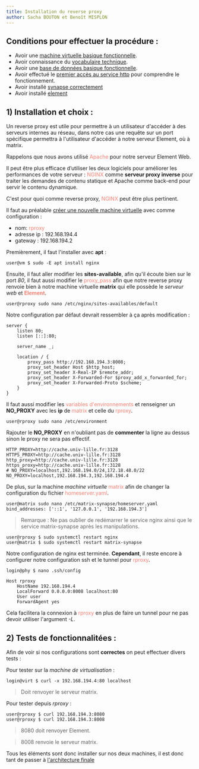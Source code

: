 ```yaml
---
title: Installation du reverse proxy
author: Sacha BOUTON et Benoît MISPLON
---
```


## Conditions pour effectuer la procédure : 
-   Avoir une [machine virtuelle basique fonctionnelle](./creation_vm.md).
-   Avoir connaissance du [vocabulaire technique](./introduction_et_vocabulaire.md).
-   Avoir une [base de données basique fonctionnelle](./installation_bdd.md).
-   Avoir effectué le [premier accès au service http](./acces_au_service_http.md) pour comprendre le fonctionnement.
-   Avoir installé [synapse correctement](./installation_synapse.md)
-   Avoir installé [element](./installation_element.md)

## 1) Installation et choix :

Un reverse proxy est utile pour permettre à un utilisateur d'accéder à des serveurs internes au réseau, dans notre cas une requête sur un port spécifique permettra à l'utilisateur d'accéder à notre serveur Element, où à matrix.

Rappelons que nous avons utilisé <span style='color:salmon'>Apache</span> pour notre serveur Element Web.

Il peut être plus efficace d’utiliser les deux logiciels pour améliorer les performances de votre serveur : 
<span style='color:salmon'>NGINX</span> comme **serveur proxy inverse** pour traiter les demandes de contenu statique et Apache comme back-end pour servir le contenu dynamique.

C'est pour quoi comme reverse proxy, <span style='color:salmon'>NGINX</span> peut être plus pertinent.

Il faut au préalable [créer une nouvelle machine virtuelle](./creation_vm.md) avec comme configuration :
 - nom: <span style='color:salmon'>rproxy</span>
 - adresse ip : 192.168.194.4
 - gateway : 192.168.194.2

Premièrement, il faut l'installer avec **apt** :
```
user@vm $ sudo -E apt install nginx
```
Ensuite, il faut aller modifier les **sites-available**, afin qu'il écoute bien sur le port *80*, il faut aussi modifier le <span style='color:salmon'>proxy_pass</span> afin que notre reverse proxy renvoie bien à notre machine virtuelle **matrix** qui elle possède le *serveur web* et <span style='color:salmon'>**Element**</span>.
```
user@rproxy sudo nano /etc/nginx/sites-availables/default
```
Notre configuration par défaut devrait ressembler à ça après modification :
```
server {
    listen 80;
    listen [::]:80;

    server_name _;

    location / {
        proxy_pass http://192.168.194.3:8008;
        proxy_set_header Host $http_host;
        proxy_set_header X-Real-IP $remote_addr;
        proxy_set_header X-Forwarded-For $proxy_add_x_forwarded_for;
        proxy_set_header X-Forwarded-Proto $scheme;
    }
}
```
Il faut aussi modifier les <span style='color:salmon'>variables d'environnements</span> et renseigner un **NO_PROXY** avec les **ip** de <span style='color:salmon'>matrix</span> et celle du <span style='color:salmon'>rproxy</span>.
```
user@rproxy sudo nano /etc/environment
```
Rajouter le **NO_PROXY** en n'oubliant pas de **commenter** la ligne au dessus sinon le proxy ne sera pas effectif.
```
HTTP_PROXY=http://cache.univ-lille.fr:3128
HTTPS_PROXY=http://cache.univ-lille.fr:3128
http_proxy=http://cache.univ-lille.fr:3128
https_proxy=http://cache.univ-lille.fr:3128
# NO_PROXY=localhost,192.168.194.0/24,172.18.48.0/22
NO_PROXY=localhost,192.168.194.3,192.168.194.4
```

De plus, sur la machine *machine virtuelle* <span style='color:salmon'>matrix</span> afin de changer la configuration du fichier <span style='color:salmon'>homeserver.yaml</span>.

```
user@matrix sudo nano /etc/matrix-synapse/homeserver.yaml
bind_addresses: ['::1', '127.0.0.1', '192.168.194.3']
```

>Remarque : Ne pas oublier de redémarrer le service nginx ainsi que le service matrix-synapse après les manipulations.
```
user@rproxy $ sudo systemctl restart nginx
user@matrix $ sudo systemctl restart matrix-synapse
```

Notre configuration de nginx est terminée.
**Cependant**, il reste encore à configurer notre configuration ssh et le tunnel pour <span style='color:salmon'>rproxy</span>.
```
login@phy $ nano .ssh/config
```

```
Host rproxy
    HostName 192.168.194.4
    LocalForward 0.0.0.0:8008 localhost:80
    User user
    ForwardAgent yes
```

Cela facilitera la connexion à <span style='color:salmon'>rproxy</span> en plus de faire un tunnel pour ne pas devoir utiliser l'argument *-L*.
## 2) Tests de fonctionnalitées : 

Afin de voir si nos configurations sont **correctes** on peut effectuer divers tests :

Pour tester sur la *machine de virtualisation* : 
```
login@virt $ curl -x 192.168.194.4:80 localhost
```
>Doit renvoyer le serveur matrix.

Pour tester depuis *rproxy* :
```
user@rproxy $ curl 192.168.194.3:8080
user@rproxy $ curl 192.168.194.3:8008
```
>8080 doit renvoyer Element.
 
>8008 renvoie le serveur matrix.

Tous les éléments sont donc installer sur nos deux machines, il est donc tant de passer à [l'architecture finale](./architecture_finale.md)